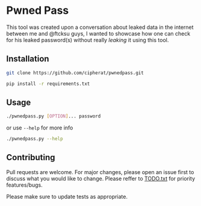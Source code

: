 # Pwned Pass

This tool was created upon a conversation about leaked data in the internet between me and @ftcksu guys, I wanted to showcase how one can check for his leaked password(s) without really _leaking_ it using this tool.


## Installation

```bash
git clone https://github.com/cipherat/pwnedpass.git
```

```bash
pip install -r requirements.txt
```


## Usage

```bash
./pwnedpass.py [OPTION]... password
```

or use `--help` for more info
```bash
./pwnedpass.py --help
```


## Contributing

Pull requests are welcome. For major changes, please open an issue first
to discuss what you would like to change.
Please reffer to [TODO.txt](https://github.com/cipherat/pwnedpass/TODO.txt) for priority features/bugs.

Please make sure to update tests as appropriate.
